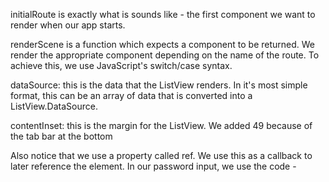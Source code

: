 initialRoute is exactly what is sounds like - the first component we want to render when our app starts.

renderScene is a function which expects a component to be returned. We render the appropriate component depending on the name of the route. To achieve this, we use JavaScript's switch/case syntax.

dataSource: this is the data that the ListView renders. In it's most simple format, this can be an array of data that is converted into a ListView.DataSource.

contentInset: this is the margin for the ListView. We added 49 because of the tab bar at the bottom

Also notice that we use a property called ref. We use this as a callback to later reference the element. In our password input, we use the code -
